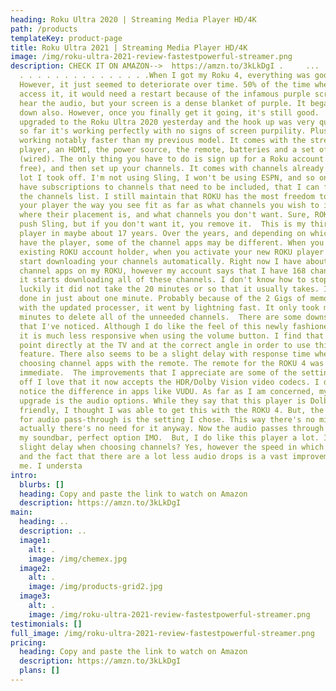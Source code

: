 ```yaml
---
heading: Roku Ultra 2020 | Streaming Media Player HD/4K
path: /products
templateKey: product-page
title: Roku Ultra 2021 | Streaming Media Player HD/4K
image: /img/roku-ultra-2021-review-fastestpowerful-streamer.png
description: CHECK IT ON AMAZON-->  https://amzn.to/3kLkDgI .     ... . . . . .
  . . . . . . . . . . . . . . .When I got my Roku 4, everything was good.
  However, it just seemed to deteriorate over time. 50% of the time when I would
  access it, it would need a restart because of the infamous purple screen, (you
  hear the audio, but your screen is a dense blanket of purple. It began slowing
  down also. However, once you finally get it going, it's still good.  I
  upgraded to the Roku Ultra 2020 yesterday and the hook up was very quick and
  so far it's working perfectly with no signs of screen purpility. Plus it's
  working notably faster than my previous model. It comes with the streaming
  player, an HDMI, the power source, the remote, batteries and a set of earplugs
  (wired). The only thing you have to do is sign up for a Roku account (for
  free), and then set up your channels. It comes with channels already set up, a
  lot I took off. I'm not using Sling, I won't be using ESPN, and so on. Plus, I
  have subscriptions to channels that need to be included, that I can find on
  the channels list. I still maintain that ROKU has the most freedom to design
  your player the way you see fit as far as what channels you wish to include,
  where their placement is, and what channels you don't want. Sure, ROKU will
  push Sling, but if you don't want it, you remove it.  This is my third ROKU
  player in maybe about 17 years. Over the years, and depending on which room I
  have the player, some of the channel apps may be different. When you are an
  existing ROKU account holder, when you activate your new ROKU player it will
  start downloading your channels automatically. Right now I have about 58
  channel apps on my ROKU, however my account says that I have 168 channels, and
  it starts downloading all of these channels. I don't know how to stop it. But
  luckily it did not take the 20 minutes or so that it usually takes. It was
  done in just about one minute. Probably because of the 2 Gigs of memory along
  with the updated processer, it went by lightning fast. It only took me a few
  minutes to delete all of the unneeded channels.  There are some downsides here
  that I've noticed. Although I do like the feel of this newly fashioned remote,
  it is much less responsive when using the volume button. I find that I have to
  point directly at the TV and at the correct angle in order to use this
  feature. There also seems to be a slight delay with response time when
  choosing channel apps with the remote. The remote for the ROKU 4 was
  immediate.  The improvements that I appreciate are some of the settings. First
  off I love that it now accepts the HDR/Dolby Vision video codecs. I definitely
  notice the difference in apps like VUDU. As far as I am concerned, my favorite
  upgrade is the audio options. While they say that this player is Dolby Atmos
  friendly, I thought I was able to get this with the ROKU 4. But, the option
  for audio pass-through is the setting I chose. This way there's no middle man,
  actually there's no need for it anyway. Now the audio passes through right to
  my soundbar, perfect option IMO.  But, I do like this player a lot. Is there a
  slight delay when choosing channels? Yes, however the speed in which the open
  and the fact that there are a lot less audio drops is a vast improvement for
  me. I understa
intro:
  blurbs: []
  heading: Copy and paste the link to watch on Amazon
  description: https://amzn.to/3kLkDgI
main:
  heading: ..
  description: ..
  image1:
    alt: .
    image: /img/chemex.jpg
  image2:
    alt: .
    image: /img/products-grid2.jpg
  image3:
    alt: .
    image: /img/roku-ultra-2021-review-fastestpowerful-streamer.png
testimonials: []
full_image: /img/roku-ultra-2021-review-fastestpowerful-streamer.png
pricing:
  heading: Copy and paste the link to watch on Amazon
  description: https://amzn.to/3kLkDgI
  plans: []
---
```

